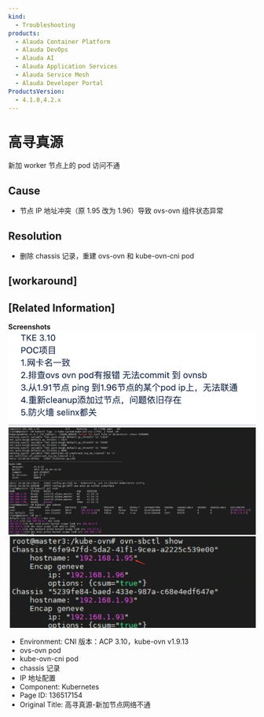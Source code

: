 ```yaml
---
kind:
  - Troubleshooting
products:
  - Alauda Container Platform
  - Alauda DevOps
  - Alauda AI
  - Alauda Application Services
  - Alauda Service Mesh
  - Alauda Developer Portal
ProductsVersion:
  - 4.1.0,4.2.x
---
```

<!-- A type of document that involves encountering a fault, diagnosing it, performing root cause analysis, and providing solutions. -->

# 高寻真源

新加 worker 节点上的 pod 访问不通

## Cause
- 节点 IP 地址冲突（原 1.95 改为 1.96）导致 ovs-ovn 组件状态异常

## Resolution
- 删除 chassis 记录，重建 ovs-ovn 和 kube-ovn-cni pod

## [workaround]

## [Related Information]
**Screenshots**
![](assets/gao-xun-zhen-yuan-xin-jia-jie-dian-wang-luo-bu-tong/image2023-1-16_10-56-40.png)
![](assets/gao-xun-zhen-yuan-xin-jia-jie-dian-wang-luo-bu-tong/image2023-1-16_10-57-32.png)
![](assets/gao-xun-zhen-yuan-xin-jia-jie-dian-wang-luo-bu-tong/image2023-1-16_10-58-1.png)
- Environment: CNI 版本：ACP 3.10，kube-ovn v1.9.13
- ovs-ovn pod
- kube-ovn-cni pod
- chassis 记录
- IP 地址配置
- Component: Kubernetes
- Page ID: 136517154
- Original Title: 高寻真源-新加节点网络不通

